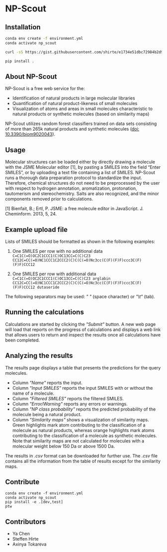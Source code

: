 # NP-Scout

## Installation

```sh
conda env create -f environment.yml
conda activate np_scout

curl -sS https://gist.githubusercontent.com/shirte/e1734e51dbc72984b2d918a71b68c25b/raw/ae4afece11980f5d7da9e7668a651abe349c357a/rdkit_installation_fix.sh | bash -s np_scout

pip install .
```

## About NP-Scout

NP-Scout is a free web service for the:

* Identification of natural products in large molecular libraries
* Quantification of natural product-likeness of small molecules
* Visualization of atoms and areas in small molecules characteristic to natural products or synthetic molecules (based on similarity maps)

NP-Scout utilizes random forest classifiers trained on data sets consisting of more than 265k natural products and synthetic molecules ([doi: 10.3390/biom9020043](https://www.mdpi.com/2218-273X/9/2/43)).

## Usage

Molecular structures can be loaded either by directly drawing a molecule with the JSME Molecular editor [1], by pasting a SMILES into the field “Enter SMILES”, or by uploading a text file containing a list of SMILES. NP-Scout runs a thorough data preparation protocol to standardize the input. Therefore, chemical structures do not need to be preprocessed by the user with respect to hydrogen annotation, aromatization, protonation, tautomerism and stereochemistry. Salts are also recognized, and the minor components removed prior to calculations. 

[1] Bienfait, B.; Ertl, P. JSME: a free molecule editor in JavaScript. J. Cheminform. 2013, 5, 24. 
 
## Example upload file

Lists of SMILES should be formatted as shown in the following examples: 
1. One SMILES per row with no additional data 
<br /> ```C=C1C(=O)OC2C1CCC1(C)OC13CC=C(C)C23```
<br /> ```CC12C=CC(=O)NC1CCC1C2CCC2(C)C(C(=O)Nc3cc(C(F)(F)F)ccc3C(F)(F)F)CCC12```

2. One SMILES per row with additional data 
<br /> ```C=C1C(=O)OC2C1CCC1(C)OC13CC=C(C)C23 arglabin```
<br /> ```CC12C=CC(=O)NC1CCC1C2CCC2(C)C(C(=O)Nc3cc(C(F)(F)F)ccc3C(F)(F)F)CCC12 dutaseride```

The following separators may be used: *" "* (space character) or *"\t"* (tab). 

## Running the calculations

Calculations are started by clicking the *"Submit"* button. A new web page will load that reports on the progress of calculations and displays a web link that allows users to return and inspect the results once all calculations have been completed. 

## Analyzing the results

The results page displays a table that presents the predictions for the query molecules.

* Column *"Name"* reports the input.
* Column *"Input SMILES"* reports the input SMILES with or without the name of a molecule.
* Column *"Filtered SMILES"* reports the filtered SMILES.
* Column *"Error/Warning"* reports any errors or warnings.
* Column *"NP class probability"* reports the predicted probability of the molecule being a natural product.
* Column *"Similarity maps"* shows a visualization of similarity maps. Green highlights mark atom contributing to the classification of a molecule as natural products, whereas orange highlights mark atoms contributing to the classification of a molecule as synthetic molecules. Note that similarity maps are not calculated for molecules with a molecular weight below 150 Da or above 1500 Da.

The results in *.csv* format can be downloaded for further use. The *.csv* file contains all the information from the table of results except for the similarity maps.


## Contribute

```
conda env create -f environment.yml
conda activate np_scout
pip install -e .[dev,test]
ptw
```

## Contributors

* Ya Chen
* Steffen Hirte
* Axinya Tokareva